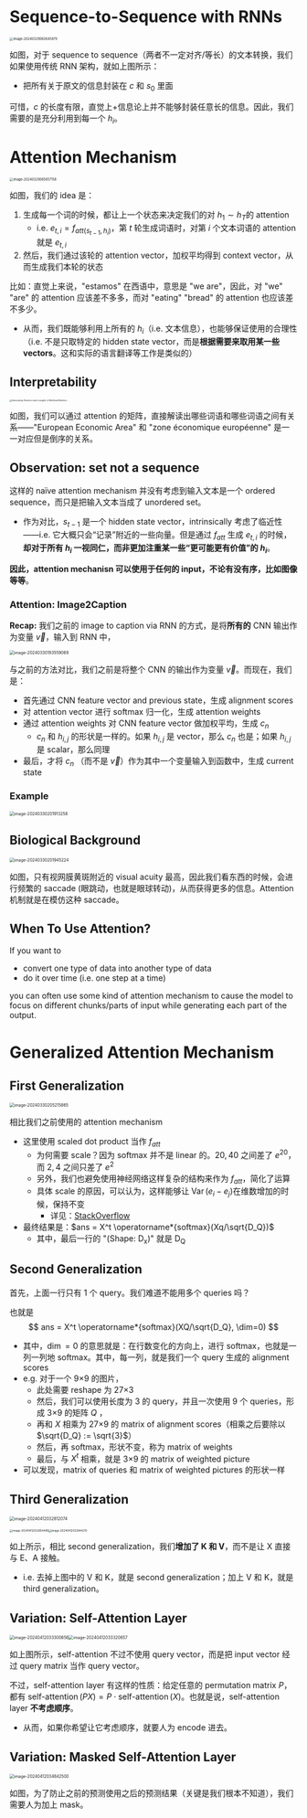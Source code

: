 # Sequence-to-Sequence with RNNs

<img src="https://cdn.jsdelivr.net/gh/mtdickens/mtd-images/img/202403290626691.png" alt="image-20240329062645879" style="zoom: 40%;" />

如图，对于 sequence to sequence（两者不一定对齐/等长）的文本转换，我们如果使用传统 RNN 架构，就如上图所示：

- 把所有关于原文的信息封装在 $c$ 和 $s_0$ 里面	

可惜，$c$ 的长度有限，直觉上+信息论上并不能够封装任意长的信息。因此，我们需要的是充分利用到每一个 $h_i$。

# Attention Mechanism

<img src="https://cdn.jsdelivr.net/gh/mtdickens/mtd-images/img/202403290658624.png" alt="image-20240329065857158" style="zoom:40%;" />

如图，我们的 idea 是：

1. 生成每一个词的时候，都让上一个状态来决定我们的对 $h_1 \sim h_T$​ 的 attention
    - i.e. $e_{t,i} = f_{att{(s_{t-1}, h_i)}}$，第 $t$ 轮生成词语时，对第 $i$ 个文本词语的 attention 就是 $e_{t,i}$
2. 然后，我们通过该轮的 attention vector，加权平均得到 context vector，从而生成我们本轮的状态



比如：直觉上来说，"estamos" 在西语中，意思是 "we are"，因此，对 "we" "are" 的 attention 应该差不多多，而对 "eating" "bread" 的 attention 也应该差不多少。

- 从而，我们既能够利用上所有的 $h_i$（i.e. 文本信息），也能够保证使用的合理性（i.e. 不是只取特定的 hidden state vector，而是**根据需要来取用某一些 vectors**。这和实际的语言翻译等工作是类似的）

## Interpretability

<img src="https://cdn.jsdelivr.net/gh/mtdickens/mtd-images/img/202403290713148.jpeg" alt="Interpreting Attention matrix weights in MultiheadAttention ..." style="zoom: 25%;" />

如图，我们可以通过 attention 的矩阵，直接解读出哪些词语和哪些词语之间有关系——"European Economic Area" 和 "zone &eacute;conomique europ&eacute;enne" 是一一对应但是倒序的关系。

## Observation: set not a sequence

这样的 na&iuml;ve attention mechanism 并没有考虑到输入文本是一个 ordered sequence，而只是把输入文本当成了 unordered set。

- 作为对比，$s_{t-1}$ 是一个 hidden state vector，intrinsically 考虑了临近性——i.e. 它大概只会“记录”附近的一些向量。但是通过 $f_{att}$ 生成 $e_{t,i}$ 的时候，**却对于所有 $h_i$ 一视同仁，而非更加注重某一些“更可能更有价值”的 $h_i$**。

**因此，attention mechanisn 可以使用于任何的 input，不论有没有序，比如图像等等**。

### Attention: Image2Caption

**Recap:** 我们之前的 image to caption via RNN 的方式，是将**所有的** CNN 输出作为变量 $\vec v$，输入到 RNN 中，

<img src="https://cdn.jsdelivr.net/gh/mtdickens/mtd-images/img/202403301936753.png" alt="image-20240330193559069" style="zoom:50%;" />

与之前的方法对比，我们之前是将整个 CNN 的输出作为变量 $\vec v$。而现在，我们是：

- 首先通过 CNN feature vector and previous state，生成 alignment scores
- 对 attention vector 进行 softmax 归一化，生成 attention weights
- 通过 attention weights 对 CNN feature vector 做加权平均，生成 $c_n$
    - $c_n$ 和 $h_{i,j}$ 的形状是一样的。如果 $h_{i,j}$ 是 vector，那么 $c_n$ 也是；如果 $h_{i,j}$ 是 scalar，那么同理
- 最后，才将 $c_n$ （而不是 $\vec v$）作为其中一个变量输入到函数中，生成 current state

### Example

<img src="https://cdn.jsdelivr.net/gh/mtdickens/mtd-images/img/202403302019506.png" alt="image-20240330201913258" style="zoom: 50%;" />



## Biological Background

<img src="https://cdn.jsdelivr.net/gh/mtdickens/mtd-images/img/202403302019147.png" alt="image-20240330201945224" style="zoom:50%;" />

如图，只有视网膜黄斑附近的 visual acuity 最高，因此我们看东西的时候，会进行频繁的 saccade (眼跳动，也就是眼球转动)，从而获得更多的信息。Attention 机制就是在模仿这种 saccade。

## When To Use Attention?

If you want to 

- convert one type of data into another type of data
- do it over time (i.e. one step at a time)

you can often use some kind of attention mechanism to cause the model to focus on different chunks/parts of input while generating each part of the output.

# Generalized Attention Mechanism

## First Generalization

<img src="https://cdn.jsdelivr.net/gh/mtdickens/mtd-images/img/202403302052191.png" alt="image-20240330205215865" style="zoom:50%;" />

相比我们之前使用的 attention mechanism

- 这里使用 scaled dot product 当作 $f_{att}$
    - 为何需要 scale？因为 softmax 并不是 linear 的。$20, 40$ 之间差了 $e^{20}$，而 $2, 4$ 之间只差了 $e^2$
    - 另外，我们也避免使用神经网络这样复杂的结构来作为 $f_{att}$​​，简化了运算
    - 具体 scale 的原因，可以认为，这样能够让 $\operatorname*{Var}(e_i - e_j)$​ 在维数增加的时候，保持不变
        - 详见：[StackOverflow](https://ai.stackexchange.com/questions/21237/why-does-this-multiplication-of-q-and-k-have-a-variance-of-d-k-in-scaled)
- 最终结果是：$ans = X^t \operatorname*{softmax}(Xq/\sqrt{D_Q})$​
    - 其中，最后一行的 "(Shape: D<sub>x</sub>)" 就是 D<sub>Q</sub>


## Second Generalization

首先，上面一行只有 1 个 query。我们难道不能用多个 queries 吗？

也就是
$$
ans = X^t \operatorname*{softmax}(XQ/\sqrt{D_Q}, \dim=0)
$$

- 其中，$\dim=0$ 的意思就是：在行数变化的方向上，进行 softmax，也就是一列一列地 softmax。其中，每一列，就是我们一个 query 生成的 alignment scores
- e.g. 对于一个 9&times;9 的图片，
    - 此处需要 reshape 为 27&times;3
    - 然后，我们可以使用长度为 3 的 query，并且一次使用 9 个 queries，形成 3&times;9 的矩阵 $Q$ ，
    - 再和 $X$ 相乘为 27&times;9 的 matrix of alignment scores（相乘之后要除以 $\sqrt{D_Q} := \sqrt{3}$）
    - 然后，再 softmax，形状不变，称为 matrix of weights
    - 最后，与 $X^t$ 相乘，就是 3&times;9 的 matrix of weighted picture
- 可以发现，matrix of queries 和 matrix of weighted pictures 的形状一样

## Third Generalization

<img src="https://gitlab.com/mtdickens1998/mtd-images/-/raw/main/img/2024/04/12_3_28_15_202404120328608.png" alt="image-20240412032812074" style="zoom: 50%;" />

<img src="https://gitlab.com/mtdickens1998/mtd-images/-/raw/main/img/2024/04/12_3_28_55_202404120328865.png" alt="image-20240412032854499" style="zoom:33%;" /><img src="https://gitlab.com/mtdickens1998/mtd-images/-/raw/main/img/2024/04/12_3_28_48_202404120328218.png" alt="image-20240412032844210" style="zoom:33%;" />

如上所示，相比 second generalization，我们**增加了 K 和 V**，而不是让 X 直接与 E、A 接触。

- i.e. 去掉上图中的 V 和 K，就是 second generalization；加上 V 和 K，就是 third generalization。

## Variation: Self-Attention Layer

<img src="https://gitlab.com/mtdickens1998/mtd-images/-/raw/main/img/2024/04/12_3_33_3_202404120333601.png" alt="image-20240412033300656" style="zoom:50%;" /><img src="https://gitlab.com/mtdickens1998/mtd-images/-/raw/main/img/2024/04/12_3_33_24_202404120333400.png" alt="image-20240412033320657" style="zoom: 50%;" />

如上图所示，self-attention 不过不使用 query vector，而是把 input vector 经过 query matrix 当作 query vector。

不过，self-attention layer 有这样的性质：给定任意的 permutation matrix $P$，都有 $\operatorname*{self-attention}(PX) = P \cdot \operatorname*{self-attention}(X)$。也就是说，self-attention layer **不考虑顺序**。

- 从而，如果你希望让它考虑顺序，就要人为  encode 进去。

## Variation: Masked Self-Attention Layer

<img src="https://gitlab.com/mtdickens1998/mtd-images/-/raw/main/img/2024/04/12_3_48_45_202404120348701.png" alt="image-20240412034842500" style="zoom: 50%;" />

如图，为了防止之前的预测使用之后的预测结果（关键是我们根本不知道），我们需要人为加上 mask。
